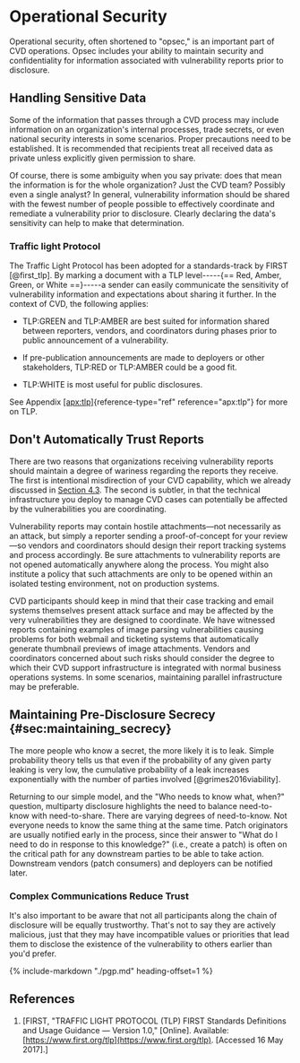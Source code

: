 # Operational Security

Operational security, often shortened to "opsec," is an important part
of CVD operations. Opsec includes your ability to maintain security and
confidentiality for information associated with vulnerability reports
prior to disclosure.

## Handling Sensitive Data

Some of the information that passes through a CVD process may include information on an
organization's internal processes, trade secrets, or even national
security interests in some scenarios. Proper precautions need to be
established. It is recommended that recipients treat all received data
as private unless explicitly given permission to share.

Of course, there is some ambiguity when you say private: does that mean
the information is for the whole organization? Just the
CVD team? Possibly even a single analyst?
In general, vulnerability information should be
shared with the fewest number of people possible to effectively
coordinate and remediate a vulnerability prior to disclosure. Clearly
declaring the data's sensitivity can help to make that determination.

### Traffic light Protocol

The Traffic Light Protocol has been adopted for a standards-track by FIRST [@first_tlp]. By marking
a document with a TLP level-----{== Red, Amber, Green, or White ==}-----a sender can easily communicate the sensitivity of
vulnerability information and expectations about sharing it further. In
the context of CVD, the following applies:

- TLP:GREEN and TLP:AMBER are best suited for information shared
    between reporters, vendors, and coordinators during phases prior to
    public announcement of a vulnerability.

- If pre-publication announcements are made to deployers or other
    stakeholders, TLP:RED or TLP:AMBER could be a good fit.

- TLP:WHITE is most useful for public disclosures.

See Appendix [\[apx:tlp\]](#apx:tlp){reference-type="ref"
reference="apx:tlp"} for more on TLP.

## Don't Automatically Trust Reports

There are two reasons that organizations receiving vulnerability reports
should maintain a degree of wariness regarding the reports they receive.
The first is intentional misdirection of your CVD capability, which we
already discussed in [Section
4.3](4.3-Validation-and-Triage_47677469.md). The second is subtler, in
that the technical infrastructure you deploy to manage CVD cases can
potentially be affected by the vulnerabilities you are coordinating.

Vulnerability reports may contain hostile attachments&mdash;not necessarily
as an attack, but simply a reporter sending a proof-of-concept for your
review&mdash;so vendors and coordinators should design their report tracking
systems and process accordingly. Be sure attachments to vulnerability
reports are not opened automatically anywhere along the process. You
might also institute a policy that such attachments are only to be
opened within an isolated testing environment, not on production
systems.

CVD participants should keep in mind that their case tracking and email
systems themselves present attack surface and may be affected by the
very vulnerabilities they are designed to coordinate. We have witnessed
reports containing examples of image parsing vulnerabilities causing
problems for both webmail and ticketing systems that automatically
generate thumbnail previews of image attachments. Vendors and
coordinators concerned about such risks should consider the degree to
which their CVD support infrastructure is integrated with normal
business operations systems. In some scenarios, maintaining parallel
infrastructure may be preferable.

## Maintaining Pre-Disclosure Secrecy {#sec:maintaining_secrecy}

The more people who know a secret, the more likely it is to leak. Simple
probability theory tells us that even if the probability of any given
party leaking is very low, the cumulative probability of a leak
increases exponentially with the number of parties involved
[@grimes2016viability].

Returning to our simple model, and the "Who needs to know what, when?"
question, multiparty disclosure highlights the need to balance
need-to-know with need-to-share. There are varying degrees of
need-to-know. Not everyone needs to know the same thing at the same
time. Patch originators are usually notified early in the process, since
their answer to "What do I need to do in response to this knowledge?"
(i.e., create a patch) is often on the critical path for any downstream
parties to be able to take action. Downstream vendors (patch consumers)
and deployers can be notified later.

### Complex Communications Reduce Trust

It's also important to be aware that not all participants along the
chain of disclosure will be equally trustworthy. That's not to say they
are actively malicious, just that they may have incompatible values or
priorities that lead them to disclose the existence of the vulnerability
to others earlier than you'd prefer.

{% include-markdown "./pgp.md" heading-offset=1 %}

## References

1. [FIRST, "TRAFFIC LIGHT PROTOCOL (TLP) FIRST Standards Definitions
    and Usage Guidance &mdash; Version 1.0," \[Online\]. Available:
    [https://www.first.org/tlp](https://www.first.org/tlp). \[Accessed 16 May
    2017\].]
